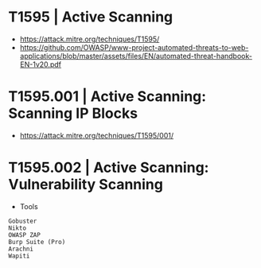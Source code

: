 # T1595 | Active Scanning
- https://attack.mitre.org/techniques/T1595/
- https://github.com/OWASP/www-project-automated-threats-to-web-applications/blob/master/assets/files/EN/automated-threat-handbook-EN-1v20.pdf

# T1595.001 | Active Scanning: Scanning IP Blocks
- https://attack.mitre.org/techniques/T1595/001/

# T1595.002 | Active Scanning: Vulnerability Scanning
- Tools
```
Gobuster
Nikto
OWASP ZAP
Burp Suite (Pro)
Arachni
Wapiti
```